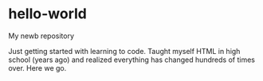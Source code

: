 # hello-world
My newb repository

Just getting started with learning to code. Taught myself HTML in high school (years ago) and realized everything has changed hundreds of times over. Here we go.
